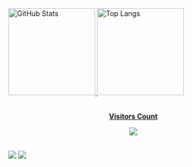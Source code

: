 <div>
  <a href="https://github.com/bola-nabil"> 
  <img src="https://github-readme-stats.vercel.app/api?username=bola-nabil&show_icons=true&theme=rose_pine" alt="GitHub Stats" height="175">
  <img src="https://github-readme-stats.vercel.app/api/top-langs/?username=bola-nabil&layout=compact&theme=rose_pine" alt="Top Langs" height="175">
</div>
</div>
<div align="center">
<br><p align="centre"><b>Visitors Count</b></p>  
<p align="center"><img align="center" src="https://profile-counter.glitch.me/{bola-nabil}/count.svg" /></p> 
<br>
</div>
<a href = "mailto:bolanabil404@gmail.com"><img src="https://img.shields.io/badge/-Gmail-%23333?style=for-the-badge&logo=gmail&logoColor=white" target="_blank"></a>
  <a href="www.linkedin.com/in/bolanabil/" target="_blank" align="center"><img src="https://img.shields.io/badge/-LinkedIn-%230077B5?style=for-the-badge&logo=linkedin&logoColor=white" target="_blank"></a> 
</div>
